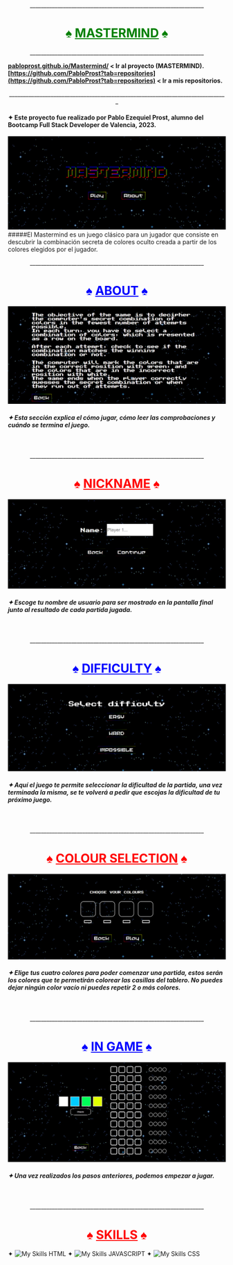 <p align="center">_______________________________________________________________</p>
<h1 align= "center" style = "text; color: green; font-size: 2em;">♠️ <u>MASTERMIND</u> ♠️</h1>
<p align="center">_______________________________________________________________</p>

<strong>[pabloprost.github.io/Mastermind/](pabloprost.github.io/Mastermind/) < Ir al proyecto (MASTERMIND).</strong></br>
<strong>[https://github.com/PabloProst?tab=repositories](https://github.com/PabloProst?tab=repositories) < Ir a mis repositorios. </strong>

<p align="center">_______________________________________________________________________________</p>

<h4>✦ Este proyecto fue realizado por Pablo Ezequiel Prost, alumno del Bootcamp Full Stack Developer de Valencia, 2023.</h4>

![MAIN PAGE](img/mainpage.png)
#####El Mastermind es un juego clásico para un jugador que consiste en descubrir la combinación secreta de colores oculto creada a partir de los colores elegidos por el jugador.
</br>
<p align="center">_______________________________________________________________</p>
<h1 align= "center" style = "text; color: blue; font-size: 2em;">♠️ <u>ABOUT</u> ♠️</h1>

![ABOUT](img/about.png)

##### ✦ Esta sección explica el cómo jugar, cómo leer las comprobaciones y cuándo se termina el juego.
</br>
<p align="center">_______________________________________________________________</p>

<h1 align= "center" style = "text; color: red; font-size: 2em;">♠️ <u>NICKNAME</u> ♠️</h1>

![NICKNAME](img/nickname.png)

##### ✦ Escoge tu nombre de usuario para ser mostrado en la pantalla final junto al resultado de cada partida jugada.
</br>
<p align="center">_______________________________________________________________</p>

<h1 align= "center" style = "text; color: blue; font-size: 2em;">♠️ <u>DIFFICULTY</u> ♠️</h1>

![DIFFICULTY](img/difficulty.png)

##### ✦ Aquí el juego te permite seleccionar la dificultad de la partida, una vez terminada la misma, se te volverá a pedir que escojas la dificultad de tu próximo juego.
</br>

<p align="center">_______________________________________________________________</p>

<h1 align= "center" style = "text; color: red; font-size: 2em;">♠️ <u>COLOUR SELECTION</u> ♠️</h1>

![COLOURSELECTION](img/colourselection.png)

##### ✦ Elige tus cuatro colores para poder comenzar una partida, estos serán los colores que te permetirán colorear las casillas del tablero. No puedes dejar ningún color vacío ni puedes repetir 2 o más colores.
</br>
<p align="center">_______________________________________________________________</p>

<h1 align= "center" style = "text; color: blue; font-size: 2em;">♠️ <u>IN GAME</u> ♠️</h1>

![EASYMODE](img/easymode.png)

##### ✦ Una vez realizados los pasos anteriores, podemos empezar a jugar.
</br>
<p align="center">_______________________________________________________________</p>



<h1 align= "center" style = "text; color: red; font-size: 2em;">♠️ <u>SKILLS</u> ♠️</h1>


✦ ![My Skills](https://skills.thijs.gg/icons?i=html) HTML
✦ ![My Skills](https://skills.thijs.gg/icons?i=js) JAVASCRIPT
✦ ![My Skills](https://skills.thijs.gg/icons?i=css) CSS
